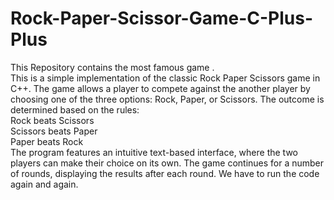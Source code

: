 # Rock-Paper-Scissor-Game-C-Plus-Plus
This Repository contains the most famous game  . 
<br>
This is a simple implementation of the classic Rock Paper Scissors game in C++. The game allows a player to compete against the another player by choosing one of the three options: Rock, Paper, or Scissors. The outcome is determined based on the rules:
<br>
Rock beats Scissors
<br>
Scissors beats Paper
<br>
Paper beats Rock
<br>
The program features an intuitive text-based interface, where the two players can make their choice on its own. The game continues for a number of rounds, displaying the results after each round. We have to run the code again and again.
